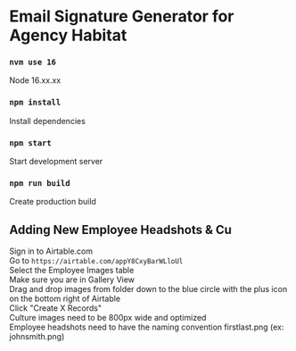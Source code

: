 # Email Signature Generator for Agency Habitat

### `nvm use 16`

Node 16.xx.xx

### `npm install`

Install dependencies

### `npm start`

Start development server

### `npm run build`

Create production build

## Adding New Employee Headshots & Cu

Sign in to Airtable.com<br>
Go to `https://airtable.com/appY8CxyBarWLloUl`<br>
Select the Employee Images table<br>
Make sure you are in Gallery View<br>
Drag and drop images from folder down to the blue circle with the plus icon on the bottom right of Airtable<br>
Click "Create X Records"<br>
Culture images need to be 800px wide and optimized<br>
Employee headshots need to have the naming convention firstlast.png (ex: johnsmith.png)<br>
